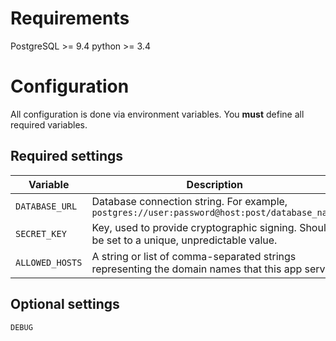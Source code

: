 Requirements
============

PostgreSQL >= 9.4
python >= 3.4


Configuration
=============

All configuration is done via environment variables. You **must** define all required variables.

Required settings
-----------------

| Variable | Description |
 --- | --- |
| `DATABASE_URL`    | Database connection string. For example, `postgres://user:password@host:post/database_name` |
| `SECRET_KEY`      | Key, used to provide cryptographic signing. Should be set to a unique, unpredictable value.
| `ALLOWED_HOSTS`   | A string or list of comma-separated strings representing the domain names that this app serves

Optional settings
-----------------

`DEBUG`
